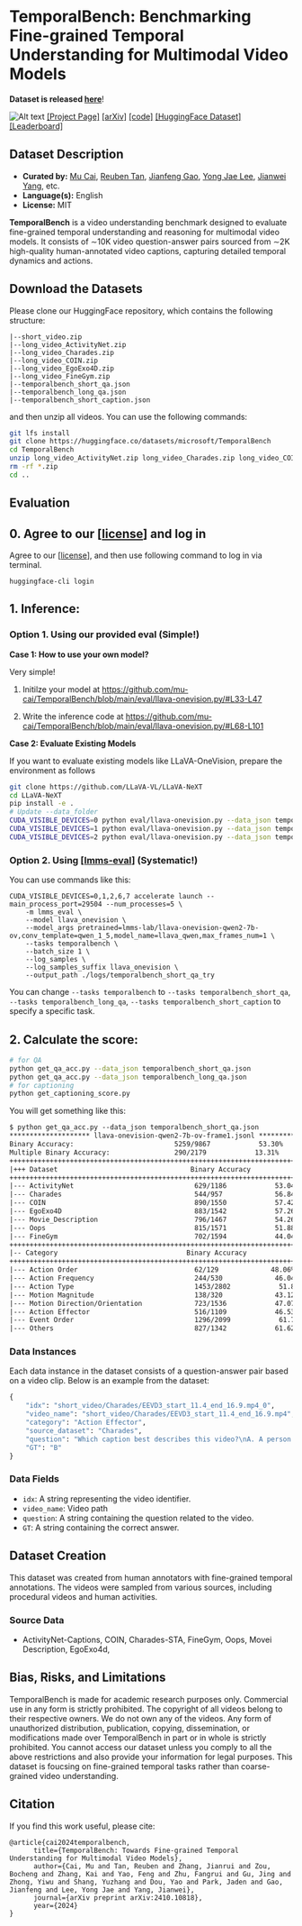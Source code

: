 
# TemporalBench: Benchmarking Fine-grained Temporal Understanding for Multimodal Video Models

**Dataset is released [here](https://huggingface.co/datasets/microsoft/TemporalBench)**!


![Alt text](https://temporalbench.github.io/static/images/teaser-enlarged-v1.png)
[[Project Page]](https://temporalbench.github.io/) [[arXiv]](https://arxiv.org/abs/2410.10818) [[code]](https://github.com/mu-cai/TemporalBench) [[HuggingFace Dataset]](https://huggingface.co/datasets/microsoft/TemporalBench) [[Leaderboard]](https://temporalbench.github.io/#leaderboard)






## Dataset Description

- **Curated by:** [Mu Cai](https://pages.cs.wisc.edu/~mucai/), [Reuben Tan](https://cs-people.bu.edu/rxtan/), [Jianfeng Gao](https://www.microsoft.com/en-us/research/people/jfgao/?from=https://research.microsoft.com/en-us/um/people/jfgao/&type=exact), [Yong Jae Lee](https://pages.cs.wisc.edu/~yongjaelee/), [Jianwei Yang](https://jwyang.github.io/), etc.
- **Language(s):** English
- **License:** MIT


**TemporalBench** is a video understanding benchmark designed to evaluate fine-grained temporal understanding and reasoning for multimodal video models. It consists of ∼10K video question-answer pairs sourced from ∼2K high-quality human-annotated video captions, capturing detailed temporal dynamics and actions.






## Download the Datasets


Please clone our HuggingFace repository, which contains the following structure:
```
|--short_video.zip
|--long_video_ActivityNet.zip
|--long_video_Charades.zip
|--long_video_COIN.zip
|--long_video_EgoExo4D.zip
|--long_video_FineGym.zip 
|--temporalbench_short_qa.json
|--temporalbench_long_qa.json
|--temporalbench_short_caption.json
```

and then unzip all videos. You can use the following commands:
```sh
git lfs install
git clone https://huggingface.co/datasets/microsoft/TemporalBench
cd TemporalBench
unzip long_video_ActivityNet.zip long_video_Charades.zip long_video_COIN.zip long_video_EgoExo4D.zip long_video_FineGym.zip short_video.zip
rm -rf *.zip
cd ..
```



<!-- 
 two zipped video folders (`short_video.zip` and `long_video.zip`), the text-score and video-score prompts we used (`temporalbench_short_qa.json` and `vinoground_videoscore.json`) and the original csv file (`vinoground.csv`). In the following instructions, we default that you cloned the Huggingface repo right under this folder. You can use the following code:

 -->




## Evaluation

## 0. Agree to our  \[[license](https://huggingface.co/datasets/microsoft/TemporalBench)\] and log in


Agree to our  \[[license](https://huggingface.co/datasets/microsoft/TemporalBench)\], and then use following command to log in via terminal.

```
huggingface-cli login
```

## 1. Inference:


### Option 1. Using our provided eval (Simple!)



**Case 1: How to use your own model?**


Very simple! 

1. Initilze your model at https://github.com/mu-cai/TemporalBench/blob/main/eval/llava-onevision.py/#L33-L47

2. Write the inference code at https://github.com/mu-cai/TemporalBench/blob/main/eval/llava-onevision.py/#L68-L101


**Case 2: Evaluate Existing Models**

If you want to evaluate existing models like LLaVA-OneVision, prepare the environment as follows


```bash
git clone https://github.com/LLaVA-VL/LLaVA-NeXT
cd LLaVA-NeXT
pip install -e .
# Update --data_folder
CUDA_VISIBLE_DEVICES=0 python eval/llava-onevision.py --data_json temporalbench_short_qa.json
CUDA_VISIBLE_DEVICES=1 python eval/llava-onevision.py --data_json temporalbench_long_qa.json
CUDA_VISIBLE_DEVICES=2 python eval/llava-onevision.py --data_json temporalbench_short_capruib.json

```



### Option 2. Using \[[lmms-eval](https://github.com/EvolvingLMMs-Lab/lmms-eval)\] (Systematic!)

You can use commands like this:
```
CUDA_VISIBLE_DEVICES=0,1,2,6,7 accelerate launch --main_process_port=29504 --num_processes=5 \
    -m lmms_eval \
    --model llava_onevision \
    --model_args pretrained=lmms-lab/llava-onevision-qwen2-7b-ov,conv_template=qwen_1_5,model_name=llava_qwen,max_frames_num=1 \
    --tasks temporalbench \
    --batch_size 1 \
    --log_samples \
    --log_samples_suffix llava_onevision \
    --output_path ./logs/temporalbench_short_qa_try
```

You can change `--tasks temporalbench` to `--tasks temporalbench_short_qa`, `--tasks temporalbench_long_qa`, `--tasks temporalbench_short_caption` to specify a specific task.


## 2. Calculate the score:



```bash
# for QA
python get_qa_acc.py --data_json temporalbench_short_qa.json
python get_qa_acc.py --data_json temporalbench_long_qa.json
# for captioning
python get_captioning_score.py 
```

You will get something like this:

```txt
$ python get_qa_acc.py --data_json temporalbench_short_qa.json
******************** llava-onevision-qwen2-7b-ov-frame1.jsonl ********************
Binary Accuracy:                         5259/9867            53.30%
Multiple Binary Accuracy:                290/2179            13.31%
++++++++++++++++++++++++++++++++++++++++++++++++++++++++++++++++++++++++++++++++++++++++++++++++++++++++++++++
|+++ Dataset                                 Binary Accuracy             ||| Multiple Binary Accuracy                   
++++++++++++++++++++++++++++++++++++++++++++++++++++++++++++++++++++++++++++++++++++++++++++++++++++++++++++++
|--- ActivityNet                              629/1186            53.04% ||| 47/281             16.73%
|--- Charades                                 544/957             56.84% ||| 55/298             18.46%
|--- COIN                                     890/1550            57.42% ||| 62/385             16.10%
|--- EgoExo4D                                 883/1542            57.26% ||| 34/307             11.07%
|--- Movie_Description                        796/1467            54.26% ||| 52/326             15.95%
|--- Oops                                     815/1571            51.88% ||| 26/294             8.84%
|--- FineGym                                  702/1594            44.04% ||| 14/288             4.86%
++++++++++++++++++++++++++++++++++++++++++++++++++++++++++++++++++++++++++++++++++++++++++++++++++++++++++++++
|-- Category                                Binary Accuracy             ||| Multiple Binary Accuracy                   
++++++++++++++++++++++++++++++++++++++++++++++++++++++++++++++++++++++++++++++++++++++++++++++++++++++++++++++
|--- Action Order                             62/129             48.06% ||| 48/110             43.64%
|--- Action Frequency                         244/530             46.04% ||| 154/390             39.49%
|--- Action Type                              1453/2802            51.86% ||| 608/1547            39.30%
|--- Motion Magnitude                         138/320             43.12% ||| 97/253             38.34%
|--- Motion Direction/Orientation             723/1536            47.07% ||| 400/1037            38.57%
|--- Action Effector                          516/1109            46.53% ||| 275/746             36.86%
|--- Event Order                              1296/2099            61.74% ||| 542/1132            47.88%
|--- Others                                   827/1342            61.62% ||| 435/839             51.85%
```



<!-- ### Direct Use

<!-- This section describes suitable use cases for the dataset. -->

<!-- The dataset is useful for assessing the temporal reasoning abilities of multimodal models, particularly fine-grained video understanding, long-term video understanding, and video captioning with rich details. -->


### Data Instances

Each data instance in the dataset consists of a question-answer pair based on a video clip. Below is an example from the dataset:


```python
{
    "idx": "short_video/Charades/EEVD3_start_11.4_end_16.9.mp4_0",
    "video_name": "short_video/Charades/EEVD3_start_11.4_end_16.9.mp4",
    "category": "Action Effector",
    "source_dataset": "Charades",
    "question": "Which caption best describes this video?\nA. A person closes the door of the fridge with his left hand while looking at the bowl of fruit he holds in his right hand. He transfers the bowl from his right hand to his left hand. He picks up a fruit from the bowl with his left hand. He tosses the fruit up with his left hand and catches it with the same hand while walking forward. \nB. A person closes the door of the fridge with his left hand while looking at the bowl of fruit he holds in his right hand. He transfers the bowl from his right hand to his left hand. He picks up a fruit from the bowl with his right hand. He tosses the fruit up with his right hand and catches it with the same hand while walking forward.\nAnswer with the option's letter from the given choices directly.",
    "GT": "B"
}
```

### Data Fields

- `idx`: A string representing the video identifier.
- `video_name`: Video path
- `question`: A string containing the question related to the video.
- `GT`: A string containing the correct answer.


<!-- ### Data Splits

The dataset is split into the following:

- `test`: 9867 rows -->

## Dataset Creation

This dataset was created from human annotators with fine-grained temporal annotations. The videos were sampled from various sources, including procedural videos and human activities.

### Source Data

- ActivityNet-Captions, COIN, Charades-STA, FineGym, Oops, Movei Description, EgoExo4d, 

<!-- #### Data Collection and Processing

Refer to the main paper for detailed information about the data collection and curation process. -->

<!-- #### Personal and Sensitive Information

No personal or sensitive information is contained in this dataset. -->

## Bias, Risks, and Limitations

TemporalBench is made for academic research purposes only. Commercial use in any form is strictly prohibited.
The copyright of all videos belong to their respective owners. We do not own any of the videos.
Any form of unauthorized distribution, publication, copying, dissemination, or modifications made over TemporalBench in part or in whole is strictly prohibited.
You cannot access our dataset unless you comply to all the above restrictions and also provide your information for legal purposes.
This dataset is foucsing on fine-grained temporal tasks rather than coarse-grained video understanding.

## Citation

If you find this work useful, please cite:

```
@article{cai2024temporalbench,
      title={TemporalBench: Towards Fine-grained Temporal Understanding for Multimodal Video Models},
      author={Cai, Mu and Tan, Reuben and Zhang, Jianrui and Zou, Bocheng and Zhang, Kai and Yao, Feng and Zhu, Fangrui and Gu, Jing and Zhong, Yiwu and Shang, Yuzhang and Dou, Yao and Park, Jaden and Gao, Jianfeng and Lee, Yong Jae and Yang, Jianwei},
      journal={arXiv preprint arXiv:2410.10818},
      year={2024}
}
```

